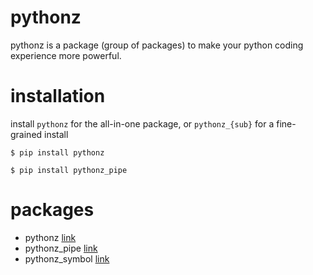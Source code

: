 # pythonz

pythonz is a package (group of packages) to make your python coding experience more powerful.

# installation

install `pythonz` for the all-in-one package, or `pythonz_{sub}` for a fine-grained install

```shell
$ pip install pythonz
```

```shell
$ pip install pythonz_pipe
```

# packages
- pythonz [link](./pythonz/README.md)
- pythonz_pipe [link](./pythonz_pipe/README.md)
- pythonz_symbol [link](./pythonz_symbol/README.md)